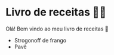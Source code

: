 # Livro de receitas :man_cook:

Olá! Bem vindo ao meu livro de receitas :open_hands:

- Strogonoff de frango
- Pavê

